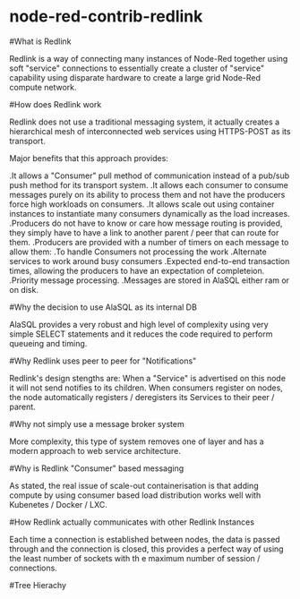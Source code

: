 # node-red-contrib-redlink

#What is Redlink

Redlink is a way of connecting many instances of Node-Red together using soft "service" connections to essentially create a cluster of "service" capability using disparate hardware to create a large grid Node-Red compute network.

#How does Redlink work

Redlink does not use a traditional messaging system, it actually creates a hierarchical mesh of interconnected web services using HTTPS-POST as its transport.

Major benefits that this approach provides:

.It allows a "Consumer" pull method of communication instead of a pub/sub push method for its transport system.
.It allows each consumer to consume messages purely on its ability to process them and not have the producers force high workloads on consumers.
.It allows scale out using container instances to instantiate many consumers dynamically as the load increases.
.Producers do not have to know or care how message routing is provided, they simply have to have a link to another parent / peer that can route for them.
.Producers are provided with a number of timers on each message to allow them:
.To handle Consumers not processing the work
.Alternate services to work around busy consumers
.Expected end-to-end transaction times, allowing the producers to have an expectation of completeion.
.Priority message processing.
.Messages are stored in AlaSQL either ram or on disk.


#Why the decision to use AlaSQL as its internal DB

AlaSQL provides a very robust and high level of complexity using very simple SELECT statements and it reduces the code required to perform queueing and timing.

#Why Redlink uses peer to peer for "Notifications"

Redlink's design stengths are:
When a "Service" is advertised on this node it will not send notifies to its children.
When consumers register on nodes, the node automatically registers / deregisters its Services to their peer / parent. 

#Why not simply use a message broker system 

More complexity, this type of system removes one of layer and has a modern approach to web service architecture.

#Why is Redlink "Consumer" based messaging

As stated, the real issue of scale-out containerisation is that adding compute by using consumer based load distribution works well with Kubenetes / Docker / LXC.

#How Redlink actually communicates with other Redlink Instances

Each time a connection is established between nodes, the data is passed through and the connection is closed, this provides a perfect way of using the least number of sockets with th e maximum number of session / connections.

#Tree Hierachy
